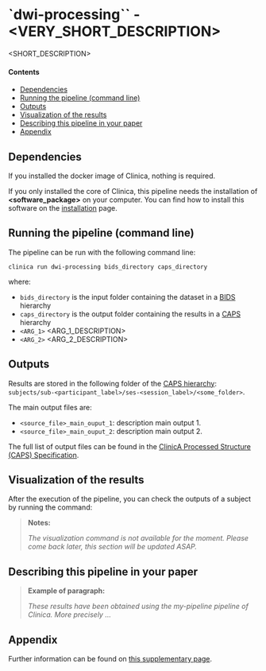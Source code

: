 # `dwi-processing`` - <VERY_SHORT_DESCRIPTION>

<SHORT_DESCRIPTION>


#### Contents

- [Dependencies](#dependencies)
- [Running the pipeline (command line)](#running-the-pipeline-command-line)
- [Outputs](#outputs)
- [Visualization of the results](#visualization-of-the-results)
- [Describing this pipeline in your paper](#describing-this-pipeline-in-your-paper)
- [Appendix](#appendix)


## Dependencies

If you installed the docker image of Clinica, nothing is required.

If you only installed the core of Clinica, this pipeline needs the installation of **<software_package>** on your computer. You can find how to install this software on the [installation](docs/BeforeYouInstall) page.

## Running the pipeline (command line)
The pipeline can be run with the following command line:
```
clinica run dwi-processing bids_directory caps_directory
```
where:
- `bids_directory` is the input folder containing the dataset in a [BIDS](docs/BIDS) hierarchy
- `caps_directory` is the output folder containing the results in a [CAPS](docs/CAPS) hierarchy
- `<ARG_1>` <ARG_1_DESCRIPTION>
- `<ARG_2>` <ARG_2_DESCRIPTION>

## Outputs

Results are stored in the following folder of the [CAPS hierarchy](docs/CAPS): `subjects/sub-<participant_label>/ses-<session_label>/<some_folder>`.

The main output files are:
- `<source_file>_main_ouput_1`: description main output 1.
- `<source_file>_main_ouput_2`: description main output 2.

The full list of output files can be found in the [ClinicA Processed Structure (CAPS) Specification](https://docs.google.com/document/d/14mjXbqRceHK0fD0BIONniLK713zY7DbQHJEV7kxqsd8/edit#heading=h.f4ddnk971gkn).


## Visualization of the results
After the execution of the pipeline, you can check the outputs of a subject by running the command:
> **Notes:**
>
> _The visualization command is not available for the moment. Please come back later, this section will be updated ASAP._


## Describing this pipeline in your paper

> **Example of paragraph:**
>
>_These results have been obtained using the my-pipeline pipeline of Clinica. More precisely ..._

## Appendix
Further information can be found on [this supplementary page](docs/Pipelines/<My_Pipeline_Appendix>).